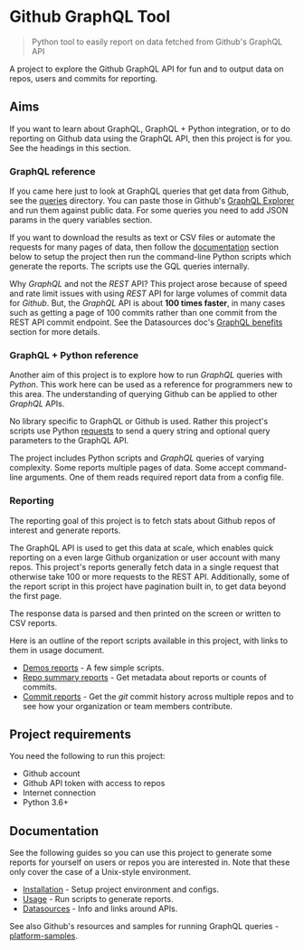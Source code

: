 # Github GraphQL Tool
> Python tool to easily report on data fetched from Github's GraphQL API

A project to explore the Github GraphQL API for fun and to output data on repos, users and commits for reporting.


## Aims

If you want to learn about GraphQL, GraphQL + Python integration, or to do reporting on Github data using the GraphQL API, then this project is for you. See the headings in this section.


### GraphQL reference

If you came here just to look at GraphQL queries that get data from Github, see the [queries](/ghgql/queries) directory. You can paste those in Github's [GraphQL Explorer](https://developer.github.com/v4/explorer/) and run them against public data. For some queries you need to add JSON params in the query variables section.

If you want to download the results as text or CSV files or automate the requests for many pages of data, then follow the [documentation](#documentation) section below to setup the project then run the command-line Python scripts which generate the reports. The scripts use the GQL queries internally.

Why _GraphQL_ and not the _REST_ API? This project arose because of speed and rate limit issues with using _REST_ API for large volumes of commit data for _Github_. But, the _GraphQL_ API is about **100 times faster**, in many cases such as getting a page of 100 commits rather than one commit from the REST API commit endpoint. See the Datasources doc's [GraphQL benefits](/docs/datasources.md#graphql-benefits) section for more details.

### GraphQL + Python reference

Another aim of this project is to explore how to run _GraphQL_ queries with _Python_. This work here can be used as a reference for programmers new to this area. The understanding of querying Github can be applied to other _GraphQL_ APIs.

No library specific to GraphQL or Github is used. Rather this project's scripts use Python [requests](https://requests.kennethreitz.org/en/master/) to send a query string and optional query parameters to the GraphQL API.

The project includes Python scripts and _GraphQL_ queries of varying complexity. Some reports multiple pages of data. Some accept command-line arguments. One of them reads required report data from a config file.

### Reporting

The reporting goal of this project is to fetch stats about Github repos of interest and generate reports.

The GraphQL API is used to get this data at scale, which enables quick reporting on a even large Github organization or user account with many repos. This project's reports generally fetch data in a single request that otherwise take 100 or more requests to the REST API. Additionally, some of the report script in this project have pagination built in, to get data beyond the first page.

The response data is parsed and then printed on the screen or written to CSV reports.

Here is an outline of the report scripts available in this project, with links to them in usage document.

- [Demos reports](/docs/usage.md#demo-reports) - A few simple scripts.
- [Repo summary reports](/docs/usage.md#repo-summary-reports) - Get metadata about reports or counts of commits.
- [Commit reports](/docs/usage.md#commit-reports) - Get the _git_ commit history across multiple repos and to see how your organization or team members contribute.


## Project requirements

You need the following to run this project:

- Github account
- Github API token with access to repos
- Internet connection
- Python 3.6+


## Documentation

See the following guides so you can use this project to generate some reports for yourself on users or repos you are interested in. Note that these only cover the case of a Unix-style environment.

- [Installation](/docs/installation.md) - Setup project environment and configs.
- [Usage](/docs/usage.md) - Run scripts to generate reports.
- [Datasources](/docs/datasources.md) - Info and links around APIs.

See also Github's resources and samples for running GraphQL queries - [platform-samples](https://github.com/github/platform-samples/tree/master/graphql).
